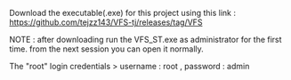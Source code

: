 Download the executable(.exe) for this project using this 
link : https://github.com/tejzz143/VFS-tj/releases/tag/VFS

NOTE : after downloading run the VFS_ST.exe as administrator for the first time.
from the next session you can open it normally. 

The "root" login credentials > 
username : root ,
password : admin
